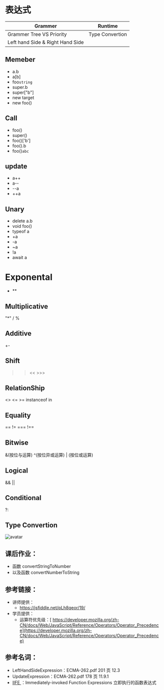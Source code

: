 # 表达式

| Grammer | Runtime |
| --- | --- | 
| Grammer Tree VS Priority | Type Convertion |
| Left hand Side & Right Hand Side |  |


## Memeber
- a.b
- a[b]
- foo`string`
- super.b
- super["b"]
- new target
- new foo()

## Call
- foo()
- super()
- foo()['b']
- foo().b
- foo()`abc`

## update
- a++
- a--
- --a
- ++a
  
## Unary

- delete a.b
- void foo()
- typeof a
- +a
- -a
- ~a
- !a
- await a

# Exponental

- **

## Multiplicative
"*" / %
  

## Additive
+-

## Shift
 >> <<  >>>

## RelationShip
<> <=  >=  instanceof in 

## Equality
== != === !==
## Bitwise
&(按位与运算)  ^(按位异或运算) | (按位或运算)

## Logical
&& ||

## Conditional
?:


## Type Convertion
![avatar](https://static001.geekbang.org/resource/image/71/20/71bafbd2404dc3ffa5ccf5d0ba077720.jpg)


## 课后作业：

- 函数 convertStringToNumber
- 以及函数 convertNumberToString


## 参考链接：

- 讲师提供：
  - <https://jsfiddle.net/pLh8qeor/19/>
- 学员提供：
  - 运算符优先级：[ https://developer.mozilla.org/zh-CN/docs/Web/JavaScript/Reference/Operators/Operator_Precedence](https://developer.mozilla.org/zh-CN/docs/Web/JavaScript/Reference/Operators/Operator_Precedence)

## 参考名词：

- LeftHandSideExpression：ECMA-262.pdf 201 页 12.3
- UpdateExpression：ECMA-262.pdf 178 页 11.9.1
- [IIFE ](https://zh.wikipedia.org/wiki/%E7%AB%8B%E5%8D%B3%E8%B0%83%E7%94%A8%E5%87%BD%E6%95%B0%E8%A1%A8%E8%BE%BE%E5%BC%8F)：Immediately-invoked Function Expressions 立即执行的函数表达式